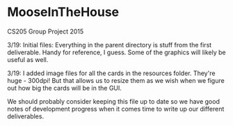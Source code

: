 # MooseInTheHouse
CS205 Group Project 2015


3/19: Initial files: Everything in the parent directory is stuff from the first deliverable. Handy for reference, I guess. Some of the graphics will likely be useful as well.

3/19: I added image files for all the cards in the resources folder. They're huge - 300dpi! But that allows us to resize them as we wish when we figure out how big the cards will be in the GUI.

We should probably consider keeping this file up to date so we have good notes of development progress when it comes time to write up our different deliverables.

